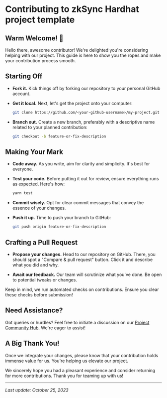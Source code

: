 # Contributing to zkSync Hardhat project template

## Warm Welcome! 🎉

Hello there, awesome contributor! We're delighted you're considering helping with our project. This guide is here to show you the ropes and make your contribution process smooth.

## Starting Off

- **Fork it.** Kick things off by forking our repository to your personal GitHub account.

- **Get it local.** Next, let's get the project onto your computer:

  ```bash
  git clone https://github.com/<your-github-username>/my-project.git
  ```

- **Branch out.** Create a new branch, preferably with a descriptive name related to your planned contribution:

  ```bash
  git checkout -b feature-or-fix-description
  ```

## Making Your Mark

- **Code away.** As you write, aim for clarity and simplicity. It's best for everyone.

- **Test your code.** Before putting it out for review, ensure everything runs as expected. Here's how:

  ```bash
  yarn test
  ```

- **Commit wisely.** Opt for clear commit messages that convey the essence of your changes.

- **Push it up.** Time to push your branch to GitHub:

  ```bash
  git push origin feature-or-fix-description
  ```

## Crafting a Pull Request

- **Propose your changes.** Head to our repository on GitHub. There, you should spot a "Compare & pull request" button. Click it and describe what you did and why.

- **Await our feedback.** Our team will scrutinize what you've done. Be open to potential tweaks or changes.

Keep in mind, we run automated checks on contributions. Ensure you clear these checks before submission!

## Need Assistance?

Got queries or hurdles? Feel free to initiate a discussion on our [Project Community Hub](https://github.com/Project-Community-Hub/Project-Developers/discussions). We're eager to assist!

## A Big Thank You!

Once we integrate your changes, please know that your contribution holds immense value for us. You're helping us elevate our project.

We sincerely hope you had a pleasant experience and consider returning for more contributions. Thank you for teaming up with us!

---

*Last update: October 25, 2023*